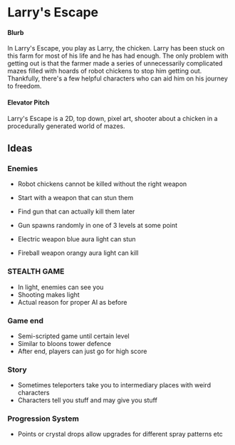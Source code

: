 # Larry's Escape

#### Blurb
In Larry's Escape, you play as Larry, the chicken. Larry has been stuck on this farm for most of his life and he has had enough. The only problem with getting out is that the farmer made a series of unnecessarily complicated mazes filled with hoards of robot chickens to stop him getting out. Thankfully, there's a few helpful characters who can aid him on his journey to freedom.

#### Elevator Pitch

Larry's Escape is a 2D, top down, pixel art, shooter about a chicken in a procedurally generated world of mazes.

## Ideas

### Enemies

- Robot chickens cannot be killed without the right weapon
- Start with a weapon that can stun them
- Find gun that can actually kill them later
- Gun spawns randomly in one of 3 levels at some point

- Electric weapon blue aura light can stun
- Fireball weapon orangy aura light can kill

### STEALTH GAME

- In light, enemies can see you
- Shooting makes light
- Actual reason for proper AI as before

### Game end

- Semi-scripted game until certain level
- Similar to bloons tower defence
- After end, players can just go for high score

### Story

- Sometimes teleporters take you to intermediary places with weird characters
- Characters tell you stuff and may give you stuff

### Progression System

- Points or crystal drops allow upgrades for different spray patterns etc